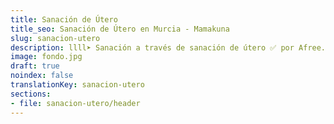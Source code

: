 ```yaml
---
title: Sanación de Útero
title_seo: Sanación de Útero en Murcia - Mamakuna
slug: sanacion-utero
description: llll➤ Sanación a través de sanación de útero ✅ por Afree.
image: fondo.jpg
draft: true
noindex: false
translationKey: sanacion-utero
sections:
- file: sanacion-utero/header
---
```


